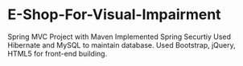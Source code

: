 # E-Shop-For-Visual-Impairment
Spring MVC Project with Maven
Implemented Spring Securtiy
Used Hibernate and MySQL to maintain database.
Used Bootstrap, jQuery, HTML5 for front-end building.
